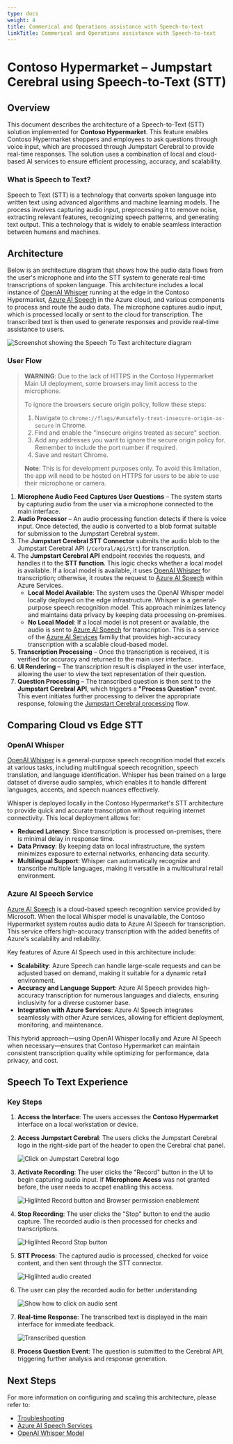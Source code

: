 ```yaml
---
type: docs
weight: 4
title: Commerical and Operations assistance with Speech-to-text
linkTitle: Commerical and Operations assistance with Speech-to-text
---
```


# Contoso Hypermarket – Jumpstart Cerebral using Speech-to-Text (STT)

## Overview

This document describes the architecture of a Speech-to-Text (STT) solution implemented for **Contoso Hypermarket**. This feature enables Contoso Hypermarket shoppers and employees to ask questions through voice input, which are processed through Jumpstart Cerebral to provide real-time responses. The solution uses a combination of local and cloud-based AI services to ensure efficient processing, accuracy, and scalability.

### What is Speech to Text?

Speech to Text (STT) is a technology that converts spoken language into written text using advanced algorithms and machine learning models. The process involves capturing audio input, preprocessing it to remove noise, extracting relevant features, recognizing speech patterns, and generating text output. This a technology that is widely to enable seamless interaction between humans and machines.

## Architecture

Below is an architecture diagram that shows how the audio data flows from the user's microphone and into the STT system to generate real-time transcriptions of spoken language. This architecture includes a local instance of [OpenAI Whisper](https://github.com/openai/whisper) running at the edge in the Contoso Hypermarket, [Azure AI Speech](https://learn.microsoft.com/azure/ai-services/speech-service/overview) in the Azure cloud, and various components to process and route the audio data. The microphone captures audio input, which is processed locally or sent to the cloud for transcription. The transcribed text is then used to generate responses and provide real-time assistance to users.

![Screenshot showing the Speech To Text architecture diagram](./img/stt_flow.png)

### User Flow

> **WARNING**: Due to the lack of HTTPS in the Contoso Hypermarket Main UI deployment, some browsers may limit access to the microphone.
>
> To ignore the browsers secure origin policy, follow these steps:
> 1. Navigate to `chrome://flags/#unsafely-treat-insecure-origin-as-secure` in Chrome.
> 2. Find and enable the "Insecure origins treated as secure" section.
> 3. Add any addresses you want to ignore the secure origin policy for. Remember to include the port number if required.
> 4. Save and restart Chrome.
>
> **Note**: This is for development purposes only. To avoid this limitation, the app will need to be hosted on HTTPS for users to be able to use their microphone or camera.

1. **Microphone Audio Feed Captures User Questions** – The system starts by capturing audio from the user via a microphone connected to the main interface.
1. **Audio Processor** – An audio processing function detects if there is voice input. Once detected, the audio is converted to a blob format suitable for submission to the Jumpstart Cerebral system.
1. The **Jumpstart Cerebral STT Connector** submits the audio blob to the Jumpstart Cerebral API (`/Cerbral/Api/Stt`) for transcription. 
1. The **Jumpstart Cerebral API** endpoint recevies the requests, and handles it to the **STT function**. This logic checks whether a local model is available. If a local model is available, it uses [OpenAI Whisper](https://github.com/openai/whisper) for transcription; otherwise, it routes the request to [Azure AI Speech](https://learn.microsoft.com/azure/ai-services/speech-service/overview) within Azure Services.
   - **Local Model Available**: The system uses the OpenAI Whisper model locally deployed on the edge infrastructure. Whisper is a general-purpose speech recognition model. This approach minimizes latency and maintains data privacy by keeping data processing on-premises.
   - **No Local Model**: If a local model is not present or available, the audio is sent to [Azure AI Speech](https://learn.microsoft.com/azure/ai-services/speech-service/overview) for transcription. This is a service of the [Azure AI Services](https://azure.microsoft.com/products/ai-services) familiy that provides high-accuracy transcription with a scalable cloud-based model.
1. **Transcription Processing** – Once the transcription is received, it is verified for accuracy and returned to the main user interface.
1. **UI Rendering** – The transcription result is displayed in the user interface, allowing the user to view the text representation of their question.
1. **Question Processing** – The transcribed question is then sent to the **Jumpstart Cerebral API**, which triggers a **"Process Question"** event. This event initiates further processing to deliver the appropriate response, folowing the [Jumpstart Cerebral processing](./../cerebral/_index.md) flow.

## Comparing Cloud vs Edge STT

### OpenAI Whisper  
[OpenAI Whisper](https://github.com/openai/whisper) is a general-purpose speech recognition model that excels at various tasks, including multilingual speech recognition, speech translation, and language identification. Whisper has been trained on a large dataset of diverse audio samples, which enables it to handle different languages, accents, and speech nuances effectively.

Whisper is deployed locally in the Contoso Hypermarket's STT architecture to provide quick and accurate transcription without requiring internet connectivity. This local deployment allows for:
- **Reduced Latency**: Since transcription is processed on-premises, there is minimal delay in response time.
- **Data Privacy**: By keeping data on local infrastructure, the system minimizes exposure to external networks, enhancing data security.
- **Multilingual Support**: Whisper can automatically recognize and transcribe multiple languages, making it versatile in a multicultural retail environment.

### Azure AI Speech Service

[Azure AI Speech](https://learn.microsoft.com/azure/ai-services/speech-service/overview) is a cloud-based speech recognition service provided by Microsoft. When the local Whisper model is unavailable, the Contoso Hypermarket system routes audio data to Azure AI Speech for transcription. This service offers high-accuracy transcription with the added benefits of Azure's scalability and reliability.

Key features of Azure AI Speech used in this architecture include:
- **Scalability**: Azure Speech can handle large-scale requests and can be adjusted based on demand, making it suitable for a dynamic retail environment.
- **Accuracy and Language Support**: Azure AI Speech provides high-accuracy transcription for numerous languages and dialects, ensuring inclusivity for a diverse customer base.
- **Integration with Azure Services**: Azure AI Speech integrates seamlessly with other Azure services, allowing for efficient deployment, monitoring, and maintenance.

This hybrid approach—using OpenAI Whisper locally and Azure AI Speech when necessary—ensures that Contoso Hypermarket can maintain consistent transcription quality while optimizing for performance, data privacy, and cost.


## Speech To Text Experience

### Key Steps 
1. **Access the Interface**: The users accesses the **Contoso Hypermarket** interface on a local workstation or device.
1. **Access Jumpstart Cerebral**: The users clicks the Jumpstart Cerebral logo in the right-side part of the header to open the Cerebral chat panel.

    ![Click on Jumpstart Cerebral logo](./img/init_header.png)

1. **Activate Recording**: The user clicks the "Record" button in the UI to begin capturing audio input. If **Microphone Acess** was not granted before, the user needs to accpet enabling this access.

    ![Higlihted Record button and Browser permission enablement](./img/start_recording.png)

1. **Stop Recording**: The user clicks the "Stop" button to end the audio capture. The recorded audio is then processed for checks and transcriptions.

    ![Higlihted Record Stop button](./img/stop_record.png)

1. **STT Process**: The captured audio is processed, checked for voice content, and then sent through the STT connector.

    ![Higlihted audio created](./img/stop_record.png)

1. The user can play the recorded audio for better understanding

    ![Show how to click on audio sent](./img/audio_created.png)

1. **Real-time Response**: The transcribed text is displayed in the main interface for immediate feedback.

    ![Transcribed question](./img/transcription.png)

1. **Process Question Event**: The question is submitted to the Cerebral API, triggering further analysis and response generation.


## Next Steps
For more information on configuring and scaling this architecture, please refer to:
- [Troubleshooting](./../troubleshooting/_index.md)
- [Azure AI Speech Services](https://docs.microsoft.com/azure/cognitive-services/speech-service/)
- [OpenAI Whisper Model](https://openai.com/whisper)